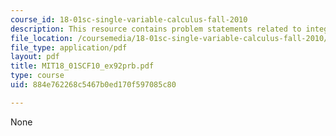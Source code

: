 ```yaml
---
course_id: 18-01sc-single-variable-calculus-fall-2010
description: This resource contains problem statements related to integral comparison.
file_location: /coursemedia/18-01sc-single-variable-calculus-fall-2010/884e762268c5467b0ed170f597085c80_MIT18_01SCF10_ex92prb.pdf
file_type: application/pdf
layout: pdf
title: MIT18_01SCF10_ex92prb.pdf
type: course
uid: 884e762268c5467b0ed170f597085c80

---
```

None